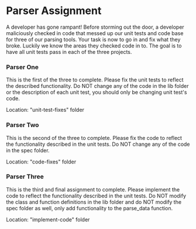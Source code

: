 # Parser Assignment
A developer has gone rampant! Before storming out the door, a developer maliciously checked in code that messed up our unit tests and code base for three of our parsing tools. Your task is now to go in and fix what they broke. Luckily we know the areas they checked code in to. The goal is to have all unit tests pass in each of the three projects.

### Parser One
This is the first of the three to complete. Please fix the unit tests to reflect the described functionality. Do NOT change any of the code in the lib folder or the description of each unit test, you should only be changing unit test's code.

Location: "unit-test-fixes" folder

### Parser Two
This is the second of the three to complete. Please fix the code to reflect the functionality described in the unit tests. Do NOT change any of the code in the spec folder.

Location: "code-fixes" folder

### Parser Three
This is the third and final assignment to complete. Please implement the code to reflect the functionality described in the unit tests. Do NOT modify the class and function definitions in the lib folder and do NOT modify the spec folder as well, only add functionality to the parse_data function.

Location: "implement-code" folder